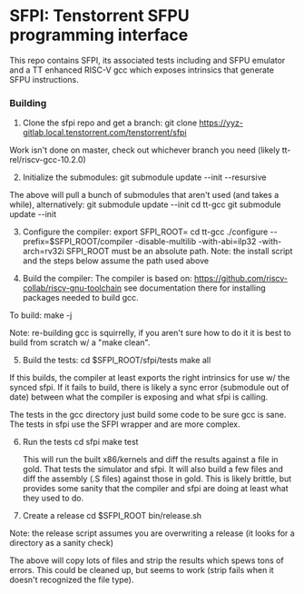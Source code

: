 SFPI: Tenstorrent SFPU programming interface
=============================

This repo contains SFPI, its associated tests including and SFPU emulator and
a TT enhanced RISC-V gcc which exposes intrinsics that generate SFPU
instructions.

### Building
1) Clone the sfpi repo and get a branch:
  git clone https://yyz-gitlab.local.tenstorrent.com/tenstorrent/sfpi

  Work isn't done on master, check out whichever branch you need (likely
  tt-rel/riscv-gcc-10.2.0)

2) Initialize the submodules:
  git submodule update --init --resursive

  The above will pull a bunch of submodules that aren't used (and takes a
  while), alternatively:
    git submodule update --init
    cd tt-gcc
    git submodule update --init

3) Configure the compiler:
    export SFPI_ROOT=<path to sfpi top level>
    cd tt-gcc
    ./configure --prefix=$SFPI_ROOT/compiler -disable-multilib -with-abi=ilp32 -with-arch=rv32i
    SFPI_ROOT must be an absolute path.  Note: the install script and the
    steps below assume the path used above

4) Build the compiler:
  The compiler is based on: https://github.com/riscv-collab/riscv-gnu-toolchain
  see documentation there for installing packages needed to build gcc.

  To build:
    make -j <n>

  Note: re-building gcc is squirrelly, if you aren't sure how to do it it is best
  to build from scratch w/ a "make clean".

5) Build the tests:
    cd $SFPI_ROOT/sfpi/tests
    make all

  If this builds, the compiler at least exports the right intrinsics for use
  w/ the synced sfpi.  If it fails to build, there is likely a sync error
  (submodule out of date) between what the compiler is exposing and what sfpi
  is calling.

  The tests in the gcc directory just build some code to be sure gcc is sane.
  The tests in sfpi use the SFPI wrapper and are more complex.

6) Run the tests
    cd sfpi
    make test

   This will run the built x86/kernels and diff the results against a file in
   gold.  That tests the simulator and sfpi.  It will also build a few files
   and diff the assembly (.S files) against those in gold.  This is likely
   brittle, but provides some sanity that the compiler and sfpi are doing at
   least what they used to do.

7) Create a release
    cd $SFPI_ROOT
    bin/release.sh <path to release compiler>

  Note: the release script assumes you are overwriting a release (it looks
  for a directory as a sanity check)

  The above will copy lots of files and strip the results which spews tons of
  errors.  This could be cleaned up, but seems to work (strip fails when it
  doesn't recognized the file type).
